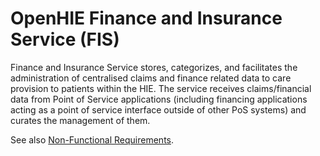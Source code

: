 # OpenHIE Finance and Insurance Service \(FIS\)

Finance and Insurance Service stores, categorizes, and facilitates the administration of centralised claims and finance related data to care provision to patients within the HIE. The service receives claims/financial data from Point of Service applications \(including financing applications acting as a point of service interface outside of other PoS systems\) and curates the management of them.

See also [Non-Functional Requirements](non-functional-requirements.md).

